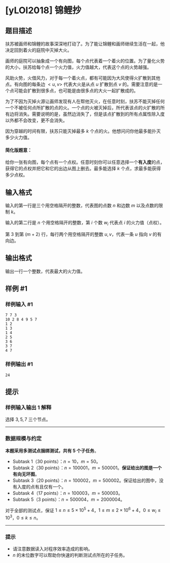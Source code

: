 # [yLOI2018] 锦鲤抄

## 题目描述

扶苏被画师和锦鲤的故事深深地打动了。为了能让锦鲤和画师继续生活在一起，他决定回到着火的庭院中灭掉大火。

画师的庭院可以抽象成一个有向图，每个点代表着一个着火的位置。为了量化火势的大小，扶苏给每个点一个火力值，火力值越大，代表这个点的火势越强。

风助火势，火借风力，对于每一个着火点，都有可能因为大风使得火扩散到其他点。有向图的每条边 $<u,v>$ 代表大火是从点 $u$ 扩散到点 $v$ 的。需要注意的是一个点可能会扩散到很多点，也可能是由很多点的大火一起扩散成的。

为了不因为灭掉火源让画师发现有人在帮他灭火，在任意时刻，扶苏不能灭掉任何一个不被任何点所扩散的点的火。一个点的火被灭掉后，所代表该点的火扩散的所有边将消失。需要说明的是，虽然边消失了，但是该点扩散到的所有点属性除入度以外都不会改变，更不会消失。

因为穿越的时间有限，扶苏只能灭掉最多 $k$ 个点的火。他想问问你他最多能扑灭多少火力值。

#### 简化版题意：

给你一张有向图，每个点有一个点权。任意时刻你可以任意选择一个**有入度**的点，获得它的点权并把它和它的出边从图上删去。最多能选择 $k$ 个点，求最多能获得多少点权。

## 输入格式

输入的第一行是三个用空格隔开的整数，代表图的点数 $n$ 和边数 $m$ 以及点数的限制 $k$。

输入的第二行是 $n$ 个用空格隔开的整数，第 $i$ 个数 $w_i$ 代表点 $i$ 的火力值（点权）。

第 $3$ 到第 $(m + 2)$ 行，每行两个用空格隔开的整数 $u, v$，代表一条 $u$ 指向 $v$ 的有向边。

## 输出格式

输出一行一个整数，代表最大的火力值。

## 样例 #1

### 样例输入 #1
```
7 7 3
10 2 8 4 9 5 7
1 2
1 3
1 4
2 5
3 6
3 7
4 7
```

### 样例输出 #1

```
24
```

## 提示

### 样例输入输出 1 解释

选择 $3, 5, 7$ 三个节点。

---

### 数据规模与约定

**本题采用多测试点捆绑测试，共有 $5$ 个子任务**。

- Subtask 1（30 points）：$n = 10$，$m = 50$。
- Subtask 2（30 points）：$n = 100001$，$m = 500001$。**保证给出的图是一个有向无环图**。
- Subtask 3（20 points）：$n = 100002$，$m = 500002$。保证给出的图中，没有入度的点有且仅有一个。
- Subtask 4（17 points）：$n = 100003$，$m = 500003$。
- Subtask 5（3 points）：$n = 500004$，$m = 2000004$。

对于全部的测试点，保证 $1 \leq n \leq 5 \times 10^5 + 4$，$1 \leq m \leq 2 \times 10^6 + 4$，$0 \leq w_i \leq 10^3$，$0 \leq k \leq n$。

---

### 提示

- 请注意数据读入对程序效率造成的影响。
- $n$ 的末位数字可以帮助你快速的判断测试点所在的子任务。


